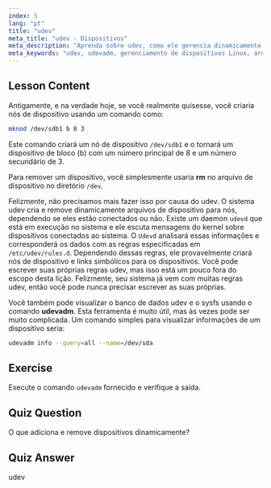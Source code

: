 ```yaml
---
index: 5
lang: "pt"
title: "udev"
meta_title: "udev - Dispositivos"
meta_description: "Aprenda sobre udev, como ele gerencia dinamicamente arquivos de dispositivo Linux e use udevadm. Entenda a criação de nós de dispositivo para iniciantes."
meta_keywords: "udev, udevadm, gerenciamento de dispositivos Linux, arquivos de dispositivo, tutorial Linux, Linux para iniciantes, regras udev, guia Linux"
---
```


## Lesson Content

Antigamente, e na verdade hoje, se você realmente quisesse, você criaria nós de dispositivo usando um comando como:

```bash
mknod /dev/sdb1 b 8 3
```

Este comando criará um nó de dispositivo `/dev/sdb1` e o tornará um dispositivo de bloco (b) com um número principal de 8 e um número secundário de 3.

Para remover um dispositivo, você simplesmente usaria **rm** no arquivo de dispositivo no diretório `/dev`.

Felizmente, não precisamos mais fazer isso por causa do udev. O sistema udev cria e remove dinamicamente arquivos de dispositivo para nós, dependendo se eles estão conectados ou não. Existe um daemon `udevd` que está em execução no sistema e ele escuta mensagens do kernel sobre dispositivos conectados ao sistema. O `Udevd` analisará essas informações e corresponderá os dados com as regras especificadas em `/etc/udev/rules.d`. Dependendo dessas regras, ele provavelmente criará nós de dispositivo e links simbólicos para os dispositivos. Você pode escrever suas próprias regras udev, mas isso está um pouco fora do escopo desta lição. Felizmente, seu sistema já vem com muitas regras udev, então você pode nunca precisar escrever as suas próprias.

Você também pode visualizar o banco de dados udev e o sysfs usando o comando **udevadm**. Esta ferramenta é muito útil, mas às vezes pode ser muito complicada. Um comando simples para visualizar informações de um dispositivo seria:

```bash
udevadm info --query=all --name=/dev/sda
```

## Exercise

Execute o comando `udevadm` fornecido e verifique a saída.

## Quiz Question

O que adiciona e remove dispositivos dinamicamente?

## Quiz Answer

udev
